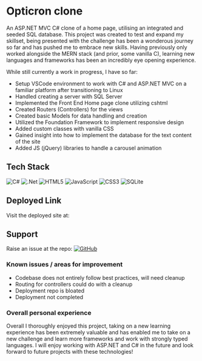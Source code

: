 # Opticron clone

An ASP.NET MVC C# clone of a home page, utilising an integrated and seeded SQL database. This project was created to test and expand my skillset, being presented with the challenge has been a wonderous journey so far and has pushed me to embrace new skills. Having previously only worked alongside the MERN stack (and prior, some vanilla C), learning new languages and frameworks has been an incredibly eye opening experience. 

While still currently a work in progress, I have so far:

- Setup VSCode environment to work with C# and ASP.NET MVC on a familiar platform after transitioning to Linux
- Handled creating a server with SQL Server
- Implemented the Front End Home page clone utilizing cshtml
- Created Routers (Controllers) for the views
- Created basic Models for data handling and creation
- Utilized the Foundation Framework to implement responsive design
- Added custom classes with vanilla CSS
- Gained insight into how to implement the database for the text content of the site
- Added JS (jQuery) libraries to handle a carousel animation

## Tech Stack

![C#](https://img.shields.io/badge/c%23-%23239120.svg?style=for-the-badge&logo=csharp&logoColor=white)
![.Net](https://img.shields.io/badge/.NET-5C2D91?style=for-the-badge&logo=.net&logoColor=white)
![HTML5](https://img.shields.io/badge/html5-%23E34F26.svg?style=for-the-badge&logo=html5&logoColor=white)
![JavaScript](https://img.shields.io/badge/javascript-%23323330.svg?style=for-the-badge&logo=javascript&logoColor=%23F7DF1E)
![CSS3](https://img.shields.io/badge/css3-%231572B6.svg?style=for-the-badge&logo=css3&logoColor=white)
![SQLite](https://img.shields.io/badge/sqlite-%2307405e.svg?style=for-the-badge&logo=sqlite&logoColor=white)

## Deployed Link

Visit the deployed site at: 

## Support

Raise an issue at the repo: <a href="">![GitHub](https://img.shields.io/badge/github-%23121011.svg?style=for-the-badge&logo=github&logoColor=white)</a>

### Known issues / areas for improvement

- Codebase does not entirely follow best practices, will need cleanup
- Routing for controllers could do with a cleanup
- Deployment repo is bloated
- Deployment not completed



### Overall personal experience

Overall I thoroughly enjoyed this project, taking on a new learning experience has been extremely valuable and has enabled me to take on a new challenge and learn more frameworks and work with strongly typed languages. I will enjoy working with ASP.NET and C# in the future and look forward to future projects with these technologies! 

